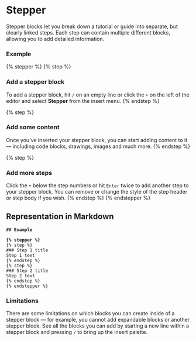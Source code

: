 # Stepper

Stepper blocks let you break down a tutorial or guide into separate, but clearly linked steps. Each step can contain multiple different blocks, allowing you to add detailed information.

### Example

{% stepper %}
{% step %}
### Add a stepper block

To add a stepper block, hit `/` on an empty line or click the `+` on the left of the editor and select **Stepper** from the insert menu.
{% endstep %}

{% step %}
### Add some content

Once you’ve inserted your stepper block, you can start adding content to it — including code blocks, drawings, images and much more.
{% endstep %}

{% step %}
### Add more steps

Click the `+` below the step numbers or hit `Enter` twice to add another step to your stepper block. You can remove or change the style of the step header or step body if you wish.
{% endstep %}
{% endstepper %}

## Representation in Markdown

<pre class="language-markdown"><code class="lang-markdown"><strong>## Example
</strong><strong>
</strong><strong>{% stepper %}
</strong>{% step %}
### Step 1 title
Step 1 text
{% endstep %}
{% step %}
### Step 2 title
Step 2 text
{% endstep %}
{% endstepper %}
</code></pre>

### Limitations

There are some limitations on which blocks you can create inside of a stepper block — for example, you cannot add expandable blocks or another stepper block. See all the blocks you can add by starting a new line within a stepper block and pressing `/` to bring up the insert palette.
